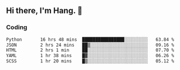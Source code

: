 ## Hi there, I'm Hang. 👋

### Coding

<!--START_SECTION:waka-->

```txt
Python       16 hrs 48 mins  ████████████████░░░░░░░░░   63.84 %
JSON         2 hrs 24 mins   ██▒░░░░░░░░░░░░░░░░░░░░░░   09.16 %
HTML         2 hrs 1 min     ██░░░░░░░░░░░░░░░░░░░░░░░   07.70 %
YAML         1 hr 38 mins    █▓░░░░░░░░░░░░░░░░░░░░░░░   06.26 %
SCSS         1 hr 20 mins    █▒░░░░░░░░░░░░░░░░░░░░░░░   05.12 %
```

<!--END_SECTION:waka-->
